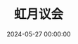 ---
title: 虹月议会
date: 2024-05-27 00:00:00
type: faction
layout: faction
color: FF1493
tags:
  - 政治
  - 管理
  - 传统
description: 虹月结界的最高决策机构，由灵羽家族的核心成员和各领域的代表组成。议会负责制定和执行虹月结界的政策，维护结界的和平与秩序，同时也是连接结界与外界的重要桥梁。
members:
  - name: 灵羽千隼
    title: 议长
    link: /character/reiyu-chihaya
  - name: 伊尔瑞斯
    title: 顾问
    link: /character/ilris
  - name: 各领域代表
    title: 议会成员
trait:
  - 实行民主议事制度
  - 重视传统与创新的平衡
  - 致力于维护种族平等
--- 